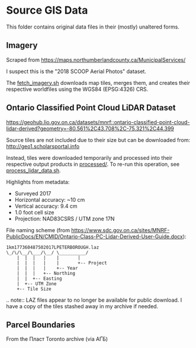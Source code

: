 # Source GIS Data
This folder contains original data files in their (mostly) unaltered forms.

## Imagery

Scraped from https://maps.northumberlandcounty.ca/MunicipalServices/

I suspect this is the "2018 SCOOP Aerial Photos" dataset.

The [fetch_imagery.sh](fetch_imagery.sh) downloads map tiles, merges them, and
creates their respective worldfiles using the WGS84 (EPSG:4326) CRS.


## Ontario Classified Point Cloud LiDAR Dataset
https://geohub.lio.gov.on.ca/datasets/mnrf::ontario-classified-point-cloud-lidar-derived?geometry=-80.561%2C43.708%2C-75.321%2C44.399

Source tiles are not included due to their size but can be downloaded from: http://geo1.scholarsportal.info

Instead, tiles were downloaded temporarily and processed into their respective
output products in [processed/](processed). To re-run this operation, see [process_lidar_data.sh](process_lidar_data.sh).

Highlights from metadata:
* Surveyed 2017
* Horizontal accuracy: ~10 cm
* Vertical accuracy: 9.4 cm
* 1.0 foot cell size
* Projection: NAD83CSRS / UTM zone 17N

File naming scheme (from https://www.sdc.gov.on.ca/sites/MNRF-PublicDocs/EN/CMID/Ontario-Class-PC-Lidar-Derived-User-Guide.docx):

```
1km177360487502017LPETERBOROUGH.laz
\_/\/\__/\___/\__/ \__________/
    |  |  |   |    |       |
    |  |  |   |    |       +-- Project
    |  |  |   |    +-- Year
    |  |  |   +-- Northing
    |  |  +-- Easting
    |  +-- UTM Zone
    +-- Tile Size
```

.. note::
    LAZ files appear to no longer be available for public download.
    I have a copy of the tiles stashed away in my archive if needed.


## Parcel Boundaries
From the Пласт Toronto archive (via АҐБ)
